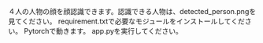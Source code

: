 

４人の人物の顔を顔認識できます。認識できる人物は、detected_person.pngを見てください。
requirement.txtで必要なモジュールをインストールしてください。
Pytorchで動きます。
app.pyを実行してください。
